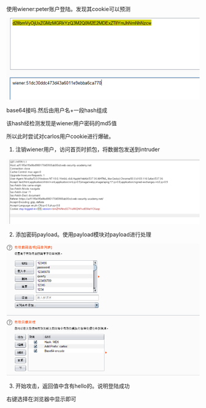 使用wiener:peter账户登陆。发现其cookie可以预测

![](images/236937EA0D1B4C5F873B1428EC073DE4clipboard.png)

base64接吗.然后由用户名+一段hash组成

该hash经检测发现是wiener用户密码的md5值



所以此时尝试对carlos用户cookie进行爆破。

1. 注销wiener用户，访问首页时抓包，将数据包发送到intruder

![](images/D6957A5376FC46A7A12CFE78851126AAclipboard.png)



2. 添加密码payload。使用payload模块对payload进行处理

![](images/1B042013EFE646FA90ED801EA09F592Eclipboard.png)

3. 开始攻击，返回值中含有hello的。说明登陆成功

右键选择在浏览器中显示即可